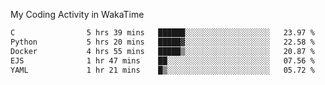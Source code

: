 My Coding Activity in WakaTime
<!--START_SECTION:waka-->

```txt
C                5 hrs 39 mins   ██████░░░░░░░░░░░░░░░░░░░   23.97 %
Python           5 hrs 20 mins   █████▓░░░░░░░░░░░░░░░░░░░   22.58 %
Docker           4 hrs 55 mins   █████▒░░░░░░░░░░░░░░░░░░░   20.87 %
EJS              1 hr 47 mins    ██░░░░░░░░░░░░░░░░░░░░░░░   07.56 %
YAML             1 hr 21 mins    █▒░░░░░░░░░░░░░░░░░░░░░░░   05.72 %
```

<!--END_SECTION:waka-->
